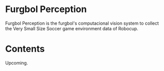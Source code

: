 # Furgbol Perception
Furgbol Perception is the furgbol's computacional vision system to collect the Very Small Size Soccer game environment data of Robocup.



# Contents
Upcoming.